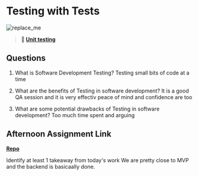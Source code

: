 # Testing with Tests

![replace_me](https://codeworks.blob.core.windows.net/public/assets/img/illustrations/placeholder.svg)

> **📖 [Unit testing](https://codeworksacademy.com/fs-student-guide/resources/wk8-9/03-Unit-Testing)**

## Questions

1. What is Software Development Testing?
Testing small bits of code at a time

2. What are the benefits of Testing in software development?
It is a good QA session and it is very effectiv
peace of mind and confidence are too

3. What are some potential drawbacks of Testing in software development?
Too much time spent and arguing

## Afternoon Assignment Link

**[Repo](https://github.com/autumnlay/<ASSIGNMENT_REPO>)**

Identify at least 1 takeaway from today's work
We are pretty close to MVP and the backend is basicaally done.